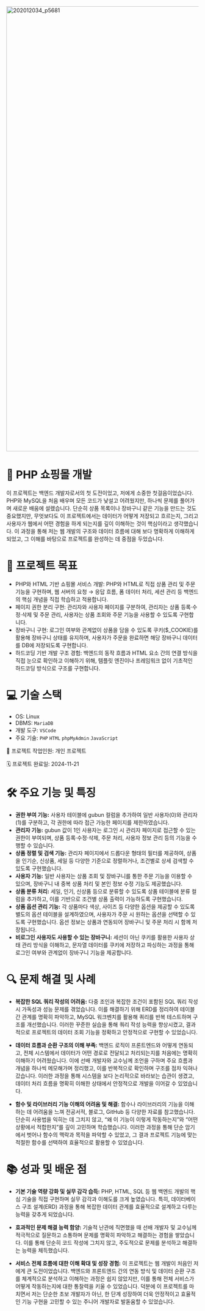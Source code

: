 <img width="1163" alt="202012034_p5681" src="https://github.com/user-attachments/assets/e8ac5301-c925-4855-aedf-5c3b1864d3a5" />

# 🛒 PHP 쇼핑몰 개발
이 프로젝트는 백엔드 개발자로서의 첫 도전이었고, 저에게 소중한 첫걸음이었습니다. PHP와 MySQL을 처음 배우며 모든 코드가 낯설고 어려웠지만, 하나씩 문제를 풀어가며 새로운 배움에 설렜습니다.
단순히 상품 목록이나 장바구니 같은 기능을 만드는 것도 중요했지만, 무엇보다도 이 프로젝트에서는 데이터가 어떻게 저장되고 흐르는지, 그리고 사용자가 웹에서 어떤 경험을 하게 되는지를 깊이 이해하는 것이 핵심이라고 생각했습니다.
이 과정을 통해 저는 웹 개발의 구조와 데이터 흐름에 대해 보다 명확하게 이해하게 되었고, 그 이해를 바탕으로 프로젝트를 완성하는 데 중점을 두었습니다.

# 🎯 프로젝트 목표
- PHP와 HTML 기반 쇼핑몰 서비스 개발: PHP와 HTML로 직접 상품 관리 및 주문 기능을 구현하며, 웹 서버의 요청 → 응답 흐름, 폼 데이터 처리, 세션 관리 등 백엔드의 핵심 개념을 직접 학습하고 적용합니다.
- 페이지 권한 분리 구현: 관리자와 사용자 페이지를 구분하여, 관리자는 상품 등록·수정·삭제 및 주문 관리, 사용자는 상품 조회와 주문 기능을 사용할 수 있도록 구현합니다.
- 장바구니 구현: 로그인 여부와 관계없이 상품을 담을 수 있도록 쿠키($_COOKIE)를 활용해 장바구니 상태를 유지하며, 사용자가 주문을 완료하면 해당 장바구니 데이터를 DB에 저장되도록 구현합니다.
- 하드코딩 기반 개발 구조 경험: 백엔드의 동작 흐름과 HTML 요소 간의 연결 방식을 직접 눈으로 확인하고 이해하기 위해, 템플릿 엔진이나 프레임워크 없이 기초적인 하드코딩 방식으로 구조를 구현합니다.


# 💻 기술 스택
- OS: Linux
- DBMS: `MariaDB`
- 개발 도구: `VSCode`
- 주요 기술: `PHP` `HTML` `phpMyAdmin` `JavaScript`

👥 프로젝트 작업인원: 개인 프로젝트

🗓️ 프로젝트 완료일: 2024-11-21
  

# 🛠️ 주요 기능 및 특징
- **권한 부여 기능:** 사용자 테이블에 gubun 컬럼을 추가하여 일반 사용자(0)와 관리자(1)를 구분하고, 각 권한에 따라 접근 가능한 페이지를 제한하였습니다.
- **관리자 기능:** gubun 값이 1인 사용자는 로그인 시 관리자 페이지로 접근할 수 있는 권한이 부여되며, 상품 등록·수정·삭제, 주문 처리, 사용자 정보 관리 등의 기능을 수행할 수 있습니다.
- **상품 정렬 및 검색 기능:** 관리자 페이지에서 드롭다운 형태의 필터를 제공하여, 상품을 인기순, 신상품, 세일 등 다양한 기준으로 정렬하거나, 조건별로 상세 검색할 수 있도록 구현했습니다.
- **사용자 기능:** 일반 사용자는 상품 조회 및 장바구니를 통한 주문 기능을 이용할 수 있으며, 장바구니 내 중복 상품 처리 및 본인 정보 수정 기능도 제공했습니다.
- **상품 분류 처리:** 세일, 인기, 신상품 등으로 분류할 수 있도록 상품 테이블에 분류 컬럼을 추가하고, 이를 기반으로 조건별 상품 출력이 가능하도록 구현했습니다.
- **상품 옵션 관리 기능:** 각 상품마다 색상, 사이즈 등 다양한 옵션을 제공할 수 있도록 별도의 옵션 테이블을 설계하였으며, 사용자가 주문 시 원하는 옵션을 선택할 수 있도록 구현했습니다. 옵션 정보는 상품과 연동되어 장바구니 및 주문 처리 시 함께 저장됩니다.
- **비로그인 사용자도 사용할 수 있는 장바구니:** 세션이 아닌 쿠키를 활용한 사용자 상태 관리 방식을 이해하고, 문자열 데이터를 쿠키에 저장하고 파싱하는 과정을 통해 로그인 여부와 관계없이 장바구니 기능을 제공합니다.

# 🔍 문제 해결 및 사례
- **복잡한 SQL 쿼리 작성의 어려움:** 다중 조인과 복잡한 조건이 포함된 SQL 쿼리 작성 시 가독성과 성능 문제를 겪었습니다. 이를 해결하기 위해 ERD를 정리하여 테이블 간 관계를 명확히 파악하고, MySQL 워크벤치를 활용해 쿼리를 반복 테스트하며 구조를 개선했습니다. 이러한 꾸준한 실습을 통해 쿼리 작성 능력을 향상시켰고, 결과적으로 프로젝트의 데이터 조회 기능을 정확하고 안정적으로 구현할 수 있었습니다. 

- **데이터 흐름과 순환 구조의 이해 부족:** 백엔드 로직이 프론트엔드와 어떻게 연동되고, 전체 시스템에서 데이터가 어떤 경로로 전달되고 처리되는지를 처음에는 명확히 이해하기 어려웠습니다. 이에 선배 개발자와 교수님께 조언을 구하며 주요 흐름과 개념을 하나씩 메모해가며 정리했고, 이를 반복적으로 확인하며 구조를 점차 익혀나갔습니다. 이러한 과정을 통해 시스템을 보다 논리적으로 바라보는 습관이 생겼고, 데이터 처리 흐름을 명확히 이해한 상태에서 안정적으로 개발을 이어갈 수 있었습니다.

- **함수 및 라이브러리 기능 이해의 어려움 및 해결:** 함수나 라이브러리의 기능을 이해하는 데 어려움을 느껴 전공서적, 블로그, GitHub 등 다양한 자료를 참고했습니다. 단순히 사용법을 익히는 데 그치지 않고, “왜 이 기능이 이렇게 작동하는지”와 “어떤 상황에서 적합한지”를 깊이 고민하며 학습했습니다. 이러한 과정을 통해 단순 암기에서 벗어나 함수의 맥락과 목적을 파악할 수 있었고, 그 결과 프로젝트 기능에 맞는 적절한 함수를 선택하여 효율적으로 활용할 수 있었습니다.


# 📚 성과 및 배운 점

- **기본 기술 역량 강화 및 실무 감각 습득:** PHP, HTML, SQL 등 웹 백엔드 개발의 핵심 기술을 직접 구현하며 실무 감각과 이해도를 크게 높였습니다. 특히, 데이터베이스 구조 설계(ERD) 과정을 통해 복잡한 데이터 관계를 효율적으로 설계하고 다루는 능력을 갖추게 되었습니다.

- **효과적인 문제 해결 능력 함양:** 기술적 난관에 직면했을 때 선배 개발자 및 교수님께 적극적으로 질문하고 소통하며 문제를 명확히 파악하고 해결하는 경험을 쌓았습니다. 이를 통해 단순히 코드 작성에 그치지 않고, 주도적으로 문제를 분석하고 해결하는 능력을 체득했습니다.

- **서비스 전체 흐름에 대한 이해 확대 및 성장 경험:** 이 프로젝트는 웹 개발이 처음인 저에게 큰 도전이었습니다. 백엔드와 프론트엔드 간의 연동 방식 및 데이터 순환 구조를 체계적으로 분석하고 이해하는 과정은 쉽지 않았지만, 이를 통해 전체 서비스가 어떻게 작동하는지에 대한 통찰력을 키울 수 있었습니다. 덕분에 이 프로젝트를 마치면서 저는 단순한 초보 개발자가 아닌, 한 단계 성장하여 더욱 안정적이고 효율적인 기능 구현을 고민할 수 있는 주니어 개발자로 발돋움할 수 있었습니다.
